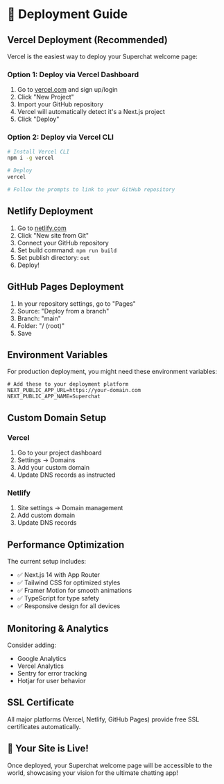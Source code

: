 # 🚀 Deployment Guide

## Vercel Deployment (Recommended)

Vercel is the easiest way to deploy your Superchat welcome page:

### Option 1: Deploy via Vercel Dashboard

1. Go to [vercel.com](https://vercel.com) and sign up/login
2. Click "New Project"
3. Import your GitHub repository
4. Vercel will automatically detect it's a Next.js project
5. Click "Deploy"

### Option 2: Deploy via Vercel CLI

```bash
# Install Vercel CLI
npm i -g vercel

# Deploy
vercel

# Follow the prompts to link to your GitHub repository
```

## Netlify Deployment

1. Go to [netlify.com](https://netlify.com)
2. Click "New site from Git"
3. Connect your GitHub repository
4. Set build command: `npm run build`
5. Set publish directory: `out`
6. Deploy!

## GitHub Pages Deployment

1. In your repository settings, go to "Pages"
2. Source: "Deploy from a branch"
3. Branch: "main"
4. Folder: "/ (root)"
5. Save

## Environment Variables

For production deployment, you might need these environment variables:

```env
# Add these to your deployment platform
NEXT_PUBLIC_APP_URL=https://your-domain.com
NEXT_PUBLIC_APP_NAME=Superchat
```

## Custom Domain Setup

### Vercel
1. Go to your project dashboard
2. Settings → Domains
3. Add your custom domain
4. Update DNS records as instructed

### Netlify
1. Site settings → Domain management
2. Add custom domain
3. Update DNS records

## Performance Optimization

The current setup includes:
- ✅ Next.js 14 with App Router
- ✅ Tailwind CSS for optimized styles
- ✅ Framer Motion for smooth animations
- ✅ TypeScript for type safety
- ✅ Responsive design for all devices

## Monitoring & Analytics

Consider adding:
- Google Analytics
- Vercel Analytics
- Sentry for error tracking
- Hotjar for user behavior

## SSL Certificate

All major platforms (Vercel, Netlify, GitHub Pages) provide free SSL certificates automatically.

## 🎉 Your Site is Live!

Once deployed, your Superchat welcome page will be accessible to the world, showcasing your vision for the ultimate chatting app!
